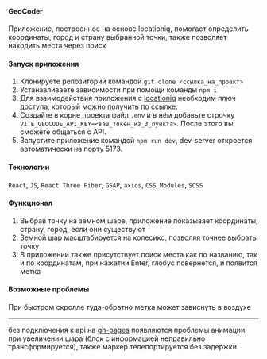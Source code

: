 #### GeoCoder

Приложение, построенное на основе locationiq, помогает определить координаты, город и страну выбранной точки, также позволяет находить места через поиск

#### Запуск приложения

1. Клонируете репозиторий командой `git clone <ссылка_на_проект>`
2. Устанавливаете зависимости при помощи команды `npm i`
3. Для взаимодействия приложения с [locationiq](https://docs.locationiq.com/reference/reverse-api) необходим плюч доступа, который можно получить по [ссылке](https://locationiq.com/).
4. Создайте в корне проекта файл `.env` и в нём добавьте строчку `VITE_GEOCODE_API_KEY=<ваш_токен_из_3_пункта>`. После этого вы сможете общаться с API.
5. Запустите приложение командой `npm run dev`, dev-server откроется автоматически на порту 5173.

#### Технологии

`React`, `JS`, `React Three Fiber`, `GSAP`, `axios`, `CSS Modules`, `SCSS`

#### Функционал

1. Выбрав точку на земном шаре, приложение показывает координаты, страну, город, если они существуют
2. Земной шар масштабируется на колесико, позволяя точнее выбрать точку
3. В приложении также присутствует поиск места как по названию, так и по координатам, при нажатии Enter, глобус повернется, и появится метка

#### Возможные проблемы

При быстром скролле туда-обратно метка может зависнуть в воздухе
****
без подключения к api на [gh-pages](https://kuzz0k.github.io/GeoCoder/) появляются проблемы анимации при увеличении шара (блок с информацией неправильно трансформируется), также маркер телепортируется без задержки

